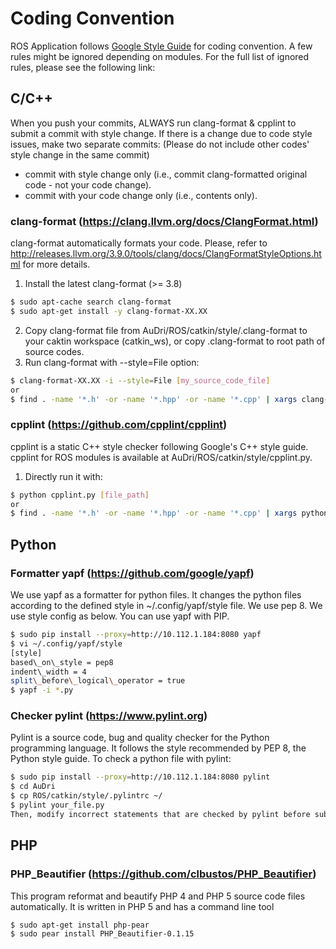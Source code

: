 
# Coding Convention

ROS Application follows [Google Style Guide](https://google.github.io/styleguide/cppguide.html) for coding convention.
A few rules might be ignored depending on modules. For the full list of ignored rules, please see the following link:

## C/C++
When you push your commits, ALWAYS run clang-format & cpplint to submit a commit with style change. If there is a change due to code style issues, make two separate commits: (Please do not include other codes' style change in the same commit)
- commit with style change only (i.e., commit clang-formatted original code - not your code change).
- commit with your code change only (i.e., contents only).

### clang-format (https://clang.llvm.org/docs/ClangFormat.html)
clang-format automatically formats your code.
Please, refer to http://releases.llvm.org/3.9.0/tools/clang/docs/ClangFormatStyleOptions.html for more details.
1. Install the latest clang-format (>= 3.8)
```bash
$ sudo apt-cache search clang-format
$ sudo apt-get install -y clang-format-XX.XX
```
2. Copy clang-format file from AuDri/ROS/catkin/style/.clang-format to your caktin workspace (catkin_ws), or copy .clang-format to root path of source codes.
3. Run clang-format with --style=File option:
```bash
$ clang-format-XX.XX -i --style=File [my_source_code_file]
or 
$ find . -name '*.h' -or -name '*.hpp' -or -name '*.cpp' | xargs clang-format-XX.XX -i -style=file $1
```

### cpplint (https://github.com/cpplint/cpplint)
cpplint is a static C++ style checker following Google's C++ style guide. cpplint for ROS modules is available at AuDri/ROS/catkin/style/cpplint.py.

1. Directly run it with:
```bash
$ python cpplint.py [file_path]
or
$ find . -name '*.h' -or -name '*.hpp' -or -name '*.cpp' | xargs python cpplint.py $1
```

## Python

### Formatter yapf (https://github.com/google/yapf)

We use yapf as a formatter for python files.
It changes the python files according to the defined style in ~/.config/yapf/style file.
We use pep 8. We use style config as below. You can use yapf with PIP.

```bash
$ sudo pip install --proxy=http://10.112.1.184:8080 yapf
$ vi ~/.config/yapf/style
[style]
based\_on\_style = pep8
indent\_width = 4
split\_before\_logical\_operator = true
$ yapf -i *.py
```

### Checker pylint (https://www.pylint.org)

Pylint is a source code, bug and quality checker for the Python programming language. It follows the style recommended by PEP 8, the Python style guide.
To check a python file with pylint:
```bash
$ sudo pip install --proxy=http://10.112.1.184:8080 pylint
$ cd AuDri
$ cp ROS/catkin/style/.pylintrc ~/
$ pylint your_file.py
Then, modify incorrect statements that are checked by pylint before submitting your PR.
```

## PHP
### PHP_Beautifier (https://github.com/clbustos/PHP_Beautifier)
This program reformat and beautify PHP 4 and PHP 5 source code files automatically. It is written in PHP 5 and has a command line tool

```bash
$ sudo apt-get install php-pear
$ sudo pear install PHP_Beautifier-0.1.15
```

